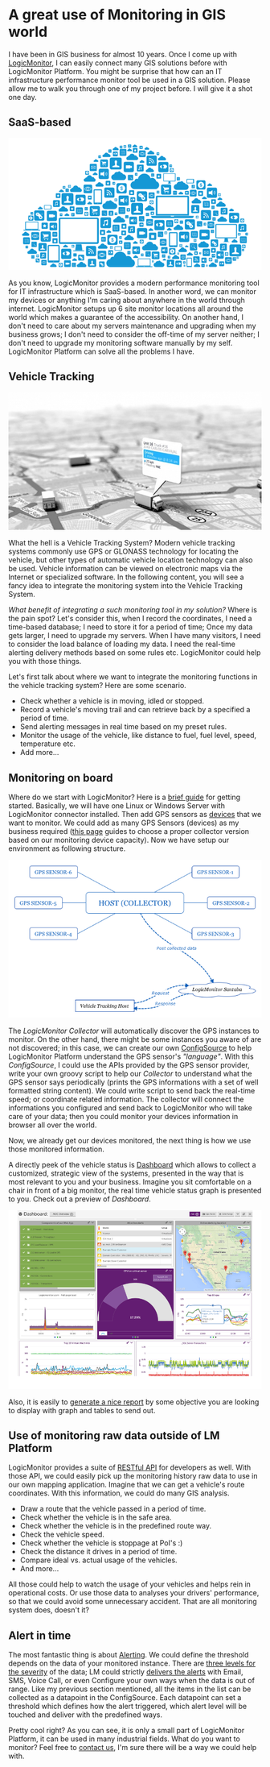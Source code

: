 # A great use of Monitoring in GIS world
I have been in GIS business for almost 10 years. Once I come up with [LogicMonitor](https://www.logicmonitor.com), I can easily connect many GIS solutions before with LogicMonitor Platform. You might be surprise that how can an IT infrastructure performance monitor tool be used in a GIS solution. Please allow me to walk you through one of my project before. I will give it a shot one day.

## SaaS-based

![saas](./images/saas.png)

As you know, LogicMonitor provides a modern performance monitoring tool for IT infrastructure which is SaaS-based. In another word, we can monitor my devices or anything I'm caring about anywhere in the world through internet. LogicMonitor setups up 6 site monitor locations all around the world which makes a guarantee of the accessibility. On another hand, I don't need to care about my servers maintenance and upgrading when my business grows; I don't need to consider the off-time of my server neither; I don't need to upgrade my monitoring software manually by my self. LogicMonitor Platform  can solve all the problems I have.

## Vehicle Tracking

![gps-tracking](./images/gps-tracking.jpg)

What the hell is a Vehicle Tracking System? Modern vehicle tracking systems commonly use GPS or GLONASS technology for locating the vehicle, but other types of automatic vehicle location technology can also be used. Vehicle information can be viewed on electronic maps via the Internet or specialized software. In the following content, you will see a fancy idea to integrate the monitoring system into the Vehicle Tracking System.

_What benefit of integrating a such monitoring tool in my solution?_ Where is the pain spot? Let's consider this, when I record the coordinates, I need a time-based database; I need to store it for a period of time; Once my data gets larger, I need to upgrade my servers. When I have many visitors, I need to consider the load balance of loading my data. I need the real-time alerting delivery methods based on some rules etc. LogicMonitor could help you with those things.

Let's first talk about where we want to integrate the monitoring functions in the vehicle tracking system? Here are some scenario.

- Check whether a vehicle is in moving, idled or stopped.
- Record a vehicle's moving trail and can retrieve back by a specified a period of time.
- Send alerting messages in real time based on my preset rules.
- Monitor the usage of the vehicle, like distance to fuel, fuel level, speed, temperature etc.
- Add more...

## Monitoring on board
Where do we start with LogicMonitor? Here is a [brief guide](https://www.logicmonitor.com/support/getting-started/i-just-signed-up-for-logicmonitor-now-what/) for getting started. Basically, we will have one Linux or Windows Server with LogicMonitor connector installed. Then add GPS sensors as [devices](https://www.logicmonitor.com/support/devices/adding-managing-devices/how-do-i-add-devices/) that we want to monitor. We could add as many GPS Sensors (devices) as my business required ([this page](https://www.logicmonitor.com/support/settings/collectors/collector-capacity/) guides to choose a proper collector version based on our monitoring device capacity). Now we have setup our environment as following structure.

![gps-host-santaba.png](./images/gps-host-santaba.png)

The _LogicMonitor Collector_ will automatically discover the GPS instances to monitor. On the other hand, there might be some instances you aware of are not discovered; in this case, we can create our own [ConfigSource](https://www.logicmonitor.com/support/other-logicmodules/articles/creating-a-configsource/) to help LogicMonitor Platform understand the GPS sensor's _"language"_. With this _ConfigSource_, I could use the APIs provided by the GPS sensor provider, write your own groovy script to help our _Collector_ to understand what the GPS sensor says periodically (prints the GPS informations with a set of well formatted string content). We could write script to send back the real-time speed; or coordinate related information. The collector will connect the informations you configured and send back to LogicMonitor who will take care of your data; then you could monitor your devices information in browser all over the world. 

Now, we already get our devices monitored, the next thing is how we use those monitored information. 

A directly peek of the vehicle status is [Dashboard](https://www.logicmonitor.com/support/dashboards-and-widgets/overview/what-are-dashboards/) which allows to collect a customized, strategic view of the systems, presented in the way that is most relevant to you and your business. Imagine you sit comfortable on a chair in front of a big monitor, the real time vehicle status graph is presented to you. Check out a preview of _Dashboard_.

![dashboard](./images/dashboard.png)

Also, it is easily to [generate a nice report](https://www.logicmonitor.com/support/reports/overview/which-report-should-i-use/) by some objective you are looking to display with graph and tables to send out.

## Use of monitoring raw data outside of LM Platform
LogicMonitor provides a suite of [RESTful API](https://www.logicmonitor.com/support/#developer-guides) for developers as well. With those API, we could easily pick up the monitoring history raw data to use in our own mapping application. Imagine that we can get a vehicle's route coordinates. With this information, we could do many GIS analysis. 

- Draw a route that the vehicle passed in a period of time.
- Check whether the vehicle is in the safe area.
- Check whether the vehicle is in the predefined route way.
- Check the vehicle speed.
- Check whether the vehicle is stoppage at PoI's :)
- Check the distance it drives in a period of time.
- Compare ideal vs. actual usage of the vehicles.
- And more...

All those could help to watch the usage of your vehicles and helps rein in operational costs. Or use those data to analyses your drivers' performance, so that we could avoid some unnecessary accident. That are all monitoring system does, doesn't it?

## Alert in time
The most fantastic thing is about [Alerting](https://www.logicmonitor.com/support/alerts/about-alerts/alerts-page-overview/). We could define the threshold depends on the data of your monitored instance. There are [three levels for the severity](https://www.logicmonitor.com/support/alerts/about-alerts/what-do-the-different-alert-severities-mean/) of the data; LM could strictly [delivers the alerts](https://www.logicmonitor.com/support/alerts/alert-delivery/alert-delivery-methods/) with Email, SMS, Voice Call, or even Configure your own ways when the data is out of range. Like my previous section mentioned, all the items in the list can be collected as a datapoint in the ConfigSource. Each datapoint can set a threshold which defines how the alert triggered, which alert level will be touched and deliver with the predefined ways. 

Pretty cool right? As you can see, it is only a small part of LogicMonitor Platform, it can be used in many industrial fields. What do you want to monitor? Feel free to [contact us](https://www.logicmonitor.com/blog/monitor-ecs-with-config/#chat), I'm sure there will be a way we could help with. 